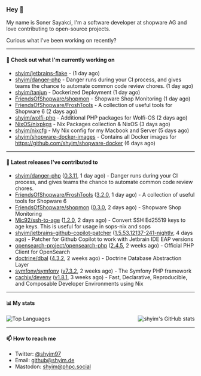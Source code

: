### Hey 👋

My name is Soner Sayakci, I'm a software developer at shopware AG and love contributing to open-source projects.

Curious what I've been working on recently?

---

#### 👷 Check out what I'm currently working on

- [shyim/jetbrains-flake](https://github.com/shyim/jetbrains-flake) -  (1 day ago)
- [shyim/danger-php](https://github.com/shyim/danger-php) - Danger runs during your CI process, and gives teams the chance to automate common code review chores. (1 day ago)
- [shyim/tanjun](https://github.com/shyim/tanjun) - Dockerized Deployment (1 day ago)
- [FriendsOfShopware/shopmon](https://github.com/FriendsOfShopware/shopmon) - Shopware Shop Monitoring (1 day ago)
- [FriendsOfShopware/FroshTools](https://github.com/FriendsOfShopware/FroshTools) - A collection of useful tools for Shopware 6 (2 days ago)
- [shyim/wolfi-php](https://github.com/shyim/wolfi-php) - Additional PHP packages for Wolfi-OS (2 days ago)
- [NixOS/nixpkgs](https://github.com/NixOS/nixpkgs) - Nix Packages collection &amp; NixOS (3 days ago)
- [shyim/nixcfg](https://github.com/shyim/nixcfg) - My Nix config for my Macbook and Server (5 days ago)
- [shyim/shopware-docker-images](https://github.com/shyim/shopware-docker-images) - Contains all Docker images for https://github.com/shyim/shopware-docker (6 days ago)

---

#### 🔭 Latest releases I've contributed to

- [shyim/danger-php](https://github.com/shyim/danger-php) ([0.3.11](https://github.com/shyim/danger-php/releases/tag/0.3.11), 1 day ago) - Danger runs during your CI process, and gives teams the chance to automate common code review chores.
- [FriendsOfShopware/FroshTools](https://github.com/FriendsOfShopware/FroshTools) ([3.2.0](https://github.com/FriendsOfShopware/FroshTools/releases/tag/3.2.0), 1 day ago) - A collection of useful tools for Shopware 6
- [FriendsOfShopware/shopmon](https://github.com/FriendsOfShopware/shopmon) ([0.3.0](https://github.com/FriendsOfShopware/shopmon/releases/tag/0.3.0), 2 days ago) - Shopware Shop Monitoring
- [Mic92/ssh-to-age](https://github.com/Mic92/ssh-to-age) ([1.2.0](https://github.com/Mic92/ssh-to-age/releases/tag/1.2.0), 2 days ago) - Convert SSH Ed25519 keys to age keys. This is useful for usage in sops-nix and sops
- [shyim/jetbrains-github-copilot-patcher](https://github.com/shyim/jetbrains-github-copilot-patcher) ([1.5.53.12137-241-nightly](https://github.com/shyim/jetbrains-github-copilot-patcher/releases/tag/1.5.53.12137-241-nightly), 4 days ago) - Patcher for Github Copilot to work with Jetbrain IDE EAP versions
- [opensearch-project/opensearch-php](https://github.com/opensearch-project/opensearch-php) ([2.4.5](https://github.com/opensearch-project/opensearch-php/releases/tag/2.4.5), 2 weeks ago) - Official PHP Client for OpenSearch
- [doctrine/dbal](https://github.com/doctrine/dbal) ([4.3.2](https://github.com/doctrine/dbal/releases/tag/4.3.2), 2 weeks ago) - Doctrine Database Abstraction Layer
- [symfony/symfony](https://github.com/symfony/symfony) ([v7.3.2](https://github.com/symfony/symfony/releases/tag/v7.3.2), 2 weeks ago) - The Symfony PHP framework
- [cachix/devenv](https://github.com/cachix/devenv) ([v1.8.1](https://github.com/cachix/devenv/releases/tag/v1.8.1), 3 weeks ago) - Fast, Declarative, Reproducible, and Composable Developer Environments using Nix

---

#### 📊 My stats

<img align="right" alt="shyim's GitHub stats" src="https://github-readme-stats.vercel.app/api?username=shyim&count_private=1&show_icons=true&" />

![Top Languages](https://github-readme-stats.vercel.app/api/top-langs/?username=shyim)

---

#### 📫 How to reach me

- Twitter: [@shyim97](https://twitter.com/shyim97)
- Email: [github@shyim.de](mailto://github@shyim.de)
- Mastodon: <a rel="me" href="https://phpc.social/@shyim">shyim@phpc.social</a>
